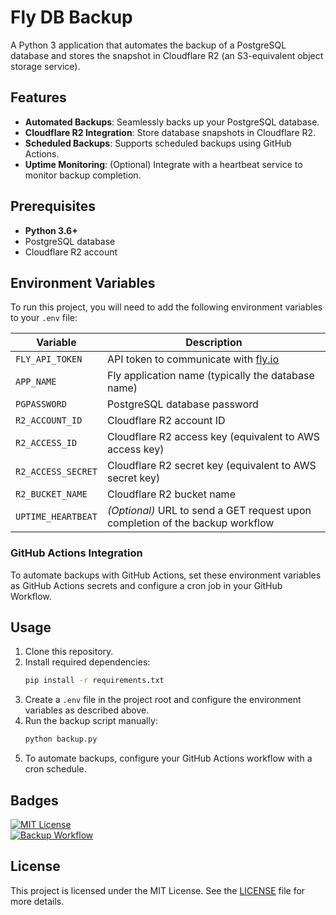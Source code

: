   # Fly DB Backup

A Python 3 application that automates the backup of a PostgreSQL database and stores the snapshot in Cloudflare R2 (an S3-equivalent object storage service).


## Features

- **Automated Backups**: Seamlessly backs up your PostgreSQL database.
- **Cloudflare R2 Integration**: Store database snapshots in Cloudflare R2.
- **Scheduled Backups**: Supports scheduled backups using GitHub Actions.
- **Uptime Monitoring**: (Optional) Integrate with a heartbeat service to monitor backup completion.

## Prerequisites

- **Python 3.6+**
- PostgreSQL database
- Cloudflare R2 account

## Environment Variables

To run this project, you will need to add the following environment variables to your `.env` file:

| Variable             | Description                                            |
|----------------------|--------------------------------------------------------|
| `FLY_API_TOKEN`       | API token to communicate with [fly.io](https://fly.io) |
| `APP_NAME`           | Fly application name (typically the database name)     |
| `PGPASSWORD`         | PostgreSQL database password                           |
| `R2_ACCOUNT_ID`      | Cloudflare R2 account ID                               |
| `R2_ACCESS_ID`       | Cloudflare R2 access key (equivalent to AWS access key)|
| `R2_ACCESS_SECRET`   | Cloudflare R2 secret key (equivalent to AWS secret key)|
| `R2_BUCKET_NAME`     | Cloudflare R2 bucket name                              |
| `UPTIME_HEARTBEAT`   | *(Optional)* URL to send a GET request upon completion of the backup workflow |

### GitHub Actions Integration

To automate backups with GitHub Actions, set these environment variables as GitHub Actions secrets and configure a cron job in your GitHub Workflow.

## Usage

1. Clone this repository.
2. Install required dependencies:
    ```bash
    pip install -r requirements.txt
    ```
3. Create a `.env` file in the project root and configure the environment variables as described above.
4. Run the backup script manually:
    ```bash
    python backup.py
    ```
5. To automate backups, configure your GitHub Actions workflow with a cron schedule.

## Badges

[![MIT License](https://img.shields.io/badge/License-MIT-green.svg)](https://choosealicense.com/licenses/mit/)  
[![Backup Workflow](https://github.com/shubham399/fly_db_backup/actions/workflows/backup.yml/badge.svg)](https://github.com/shubham399/fly_db_backup/actions/workflows/backup.yml)

## License

This project is licensed under the MIT License. See the [LICENSE](LICENSE) file for more details.
